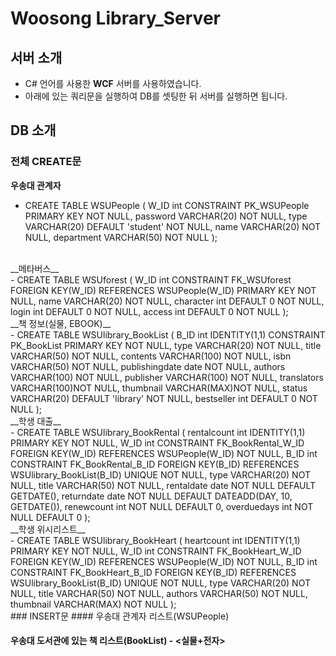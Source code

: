 # Woosong Library_Server
## 서버 소개
- C# 언어를 사용한 __WCF__ 서버를 사용하였습니다.
- 아래에 있는 쿼리문을 실행하여 DB를 셋팅한 뒤 서버를 실행하면 됩니다. 

## DB 소개
### 전체 CREATE문
__우송대 관계자__
<br>
- CREATE TABLE WSUPeople
    (
W_ID int CONSTRAINT PK_WSUPeople PRIMARY KEY NOT NULL, 
password VARCHAR(20) NOT NULL,
type VARCHAR(20) DEFAULT 'student' NOT NULL,
name VARCHAR(20) NOT NULL, 
department VARCHAR(50) NOT NULL
     ); 
<br>
__메타버스__
<br>
- CREATE TABLE WSUforest
    (
W_ID int CONSTRAINT FK_WSUforest FOREIGN KEY(W_ID) REFERENCES WSUPeople(W_ID) PRIMARY KEY NOT NULL,
name VARCHAR(20) NOT NULL,
character int DEFAULT 0 NOT NULL,
login int DEFAULT 0 NOT NULL,
access int DEFAULT 0 NOT NULL
    ); 
<br>
__책 정보(실물, EBOOK)__
<br>
- CREATE TABLE WSUlibrary_BookList
    (
B_ID int IDENTITY(1,1) CONSTRAINT PK_BookList  PRIMARY KEY NOT NULL,
type VARCHAR(20) NOT NULL,  
title VARCHAR(50) NOT NULL,
contents VARCHAR(100) NOT NULL, 
isbn VARCHAR(50) NOT NULL,
publishingdate date NOT NULL,
authors VARCHAR(100) NOT NULL,
publisher VARCHAR(100) NOT NULL,
translators VARCHAR(100)NOT NULL,
thumbnail VARCHAR(MAX)NOT NULL,
status VARCHAR(20) DEFAULT 'library' NOT NULL,
bestseller int DEFAULT 0 NOT NULL
     ); 
 <br>
__학생 대출__
<br>
- CREATE TABLE WSUlibrary_BookRental 
    (
rentalcount int IDENTITY(1,1) PRIMARY KEY NOT NULL,
W_ID int CONSTRAINT FK_BookRental_W_ID FOREIGN KEY(W_ID) REFERENCES WSUPeople(W_ID) NOT NULL,
B_ID int CONSTRAINT FK_BookRental_B_ID FOREIGN KEY(B_ID) REFERENCES WSUlibrary_BookList(B_ID) UNIQUE NOT NULL,
type VARCHAR(20) NOT NULL,
title VARCHAR(50) NOT NULL,
rentaldate date NOT NULL DEFAULT GETDATE(),
returndate date NOT NULL DEFAULT DATEADD(DAY, 10, GETDATE()),
renewcount int NOT NULL DEFAULT 0,
overduedays int NOT NULL DEFAULT 0
);
<br>
__학생 위시리스트__
<br>
- CREATE TABLE WSUlibrary_BookHeart
    (
heartcount int IDENTITY(1,1) PRIMARY KEY NOT NULL,
W_ID int CONSTRAINT FK_BookHeart_W_ID FOREIGN KEY(W_ID) REFERENCES WSUPeople(W_ID) NOT NULL,
B_ID int CONSTRAINT FK_BookHeart_B_ID FOREIGN KEY(B_ID) REFERENCES WSUlibrary_BookList(B_ID) UNIQUE NOT NULL,
type VARCHAR(20) NOT NULL,
title VARCHAR(50) NOT NULL,
authors VARCHAR(50) NOT NULL,
thumbnail VARCHAR(MAX) NOT NULL
    );
<br>
### INSERT문
#### 우송대 관계자 리스트(WSUPeople) 

#### 우송대 도서관에 있는 책 리스트(BookList) - <실물+전자>
